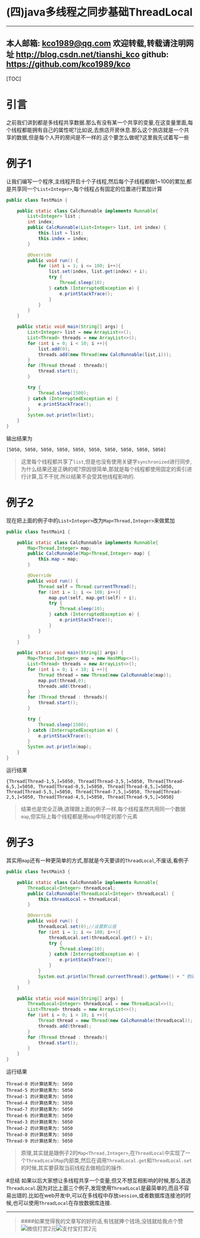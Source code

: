 (四)java多线程之同步基础ThreadLocal
=====================================

---
本人邮箱: <kco1989@qq.com>
欢迎转载,转载请注明网址 <http://blog.csdn.net/tianshi_kco>
github: <https://github.com/kco1989/kco>
---

[TOC]

# 引言
之前我们讲到都是多线程共享数据.那么有没有某一个共享的变量,在这变量里面,每个线程都能拥有自己的属性呢?比如说,去旅店开房休息.那么这个旅店就是一个共享的数据,但是每个人开的房间是不一样的.这个要怎么做呢?这里我先试着写一些

# 例子1
让我们编写一个程序,主线程开启十个子线程,然后每个子线程都做1~100的累加,都是共享同一个`List<Integer>`,每个线程占有固定的位置进行累加计算

```java
public class TestMain {

    public static class CalcRunnable implements Runnable{
        List<Integer> list ;
        int index;
        public CalcRunnable(List<Integer> list, int index) {
            this.list = list;
            this.index = index;
        }

        @Override
        public void run() {
            for (int i = 1; i <= 100; i++){
                list.set(index, list.get(index) + i);
                try {
                    Thread.sleep(10);
                } catch (InterruptedException e) {
                    e.printStackTrace();
                }
            }
        }
    }

    public static void main(String[] args) {
        List<Integer> list = new ArrayList<>();
        List<Thread> threads = new ArrayList<>();
        for (int i = 0; i < 10; i ++){
            list.add(0);
            threads.add(new Thread(new CalcRunnable(list,i)));
        }
        for (Thread thread : threads){
            thread.start();
        }

        try {
            Thread.sleep(1500);
        } catch (InterruptedException e) {
            e.printStackTrace();
        }
        System.out.println(list);
    }
}
```
输出结果为

```
[5050, 5050, 5050, 5050, 5050, 5050, 5050, 5050, 5050, 5050]
```

>这里每个线程都共享了`list`,但是也没有使用关键字`synchronized`进行同步,为什么结果还是正确的呢?原因很简单,那就是每个线程都使用固定的索引进行计算,互不干扰.所以结果不会受其他线程影响的.

# 例子2
现在把上面的例子中的`List<Integer>`改为`Map<Thread,Integer>`来做累加

```java
public class TestMain1 {

    public static class CalcRunnable implements Runnable{
        Map<Thread,Integer> map;
        public CalcRunnable(Map<Thread,Integer> map) {
            this.map = map;
        }

        @Override
        public void run() {
            Thread self = Thread.currentThread();
            for (int i = 1; i <= 100; i++){
                map.put(self, map.get(self) + i);
                try {
                    Thread.sleep(10);
                } catch (InterruptedException e) {
                    e.printStackTrace();
                }
            }
        }
    }

    public static void main(String[] args) {
        Map<Thread,Integer> map = new HashMap<>();
        List<Thread> threads = new ArrayList<>();
        for (int i = 0; i < 10; i ++){
            Thread thread = new Thread(new CalcRunnable(map));
            map.put(thread,0);
            threads.add(thread);
        }
        for (Thread thread : threads){
            thread.start();
        }

        try {
            Thread.sleep(1500);
        } catch (InterruptedException e) {
            e.printStackTrace();
        }
        System.out.println(map);
    }
}

```

运行结果

```
{Thread[Thread-1,5,]=5050, Thread[Thread-3,5,]=5050, Thread[Thread-6,5,]=5050, Thread[Thread-0,5,]=5050, Thread[Thread-8,5,]=5050, Thread[Thread-5,5,]=5050, Thread[Thread-7,5,]=5050, Thread[Thread-2,5,]=5050, Thread[Thread-4,5,]=5050, Thread[Thread-9,5,]=5050}
```

>结果也是完全正确,道理跟上面的例子一样,每个线程虽然共用同一个数据`map`,但实际上每个线程都是用`map`中特定的那个元素

# 例子3
其实用`map`还有一种更简单的方式,那就是今天要讲的`ThreadLocal`,不废话,看例子

```java
public class TestMain3 {

    public static class CalcRunnable implements Runnable{
        ThreadLocal<Integer> threadLocal;
        public CalcRunnable(ThreadLocal<Integer> threadLocal) {
            this.threadLocal = threadLocal;
        }

        @Override
        public void run() {
            threadLocal.set(0);//设置默认值
            for (int i = 1; i <= 100; i++){
                threadLocal.set(threadLocal.get() + i);
                try {
                    Thread.sleep(10);
                } catch (InterruptedException e) {
                    e.printStackTrace();
                }
            }
            System.out.println(Thread.currentThread().getName() + " 的计算结果为: " + threadLocal.get());
        }
    }

    public static void main(String[] args) {
        ThreadLocal<Integer> threadLocal = new ThreadLocal<>();
        List<Thread> threads = new ArrayList<>();
        for (int i = 0; i < 10; i ++){
            Thread thread = new Thread(new CalcRunnable(threadLocal));
            threads.add(thread);
        }
        for (Thread thread : threads){
            thread.start();
        }
    }
}
```

运行结果

```
Thread-0 的计算结果为: 5050
Thread-5 的计算结果为: 5050
Thread-1 的计算结果为: 5050
Thread-4 的计算结果为: 5050
Thread-7 的计算结果为: 5050
Thread-6 的计算结果为: 5050
Thread-3 的计算结果为: 5050
Thread-2 的计算结果为: 5050
Thread-8 的计算结果为: 5050
Thread-9 的计算结果为: 5050
```

>原理,其实就是跟例子2的`Map<Thread,Integer>`,在`ThreadLocal`中实现了一个`ThreadLocalMap`内部类,然后在调用`ThreadLocal.get`和`ThreadLocal.set`的时候,其实要获取当前线程去做相应的操作.


#总结
如果以后大家想让多线程共享一个变量,但又不想互相影响的时候,那么首选`ThreadLocal`.因为对比上面三个例子,发现使用`ThreadLocal`是最简单的,而且不容易出错的.比如在web开发中,可以在多线程中存放`session`,或者数据库连接池的时候,也可以使用`ThreadLocal`在存放数据库连接.


---
>####如果觉得我的文章写的好的话,有钱就捧个钱场,没钱就给我点个赞
>![微信打赏2元](http://img.blog.csdn.net/20161028223820526)![支付宝打赏2元](http://img.blog.csdn.net/20161028223845557)
